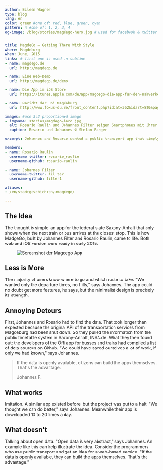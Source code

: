 ```yaml
---
author: Eileen Wagner
type: blog
lang: en
color: green #one of: red, blue, green, cyan
pattern: 4 #one of: 1, 2, 3, 4
og-image: /blog/stories/magdego-hero.jpg # used for facebook & twitter card


title: MagdeGo – Getting There With Style
where: Magdeburg
when: June, 2015
links: # first one is used in subline
- name: magdego.de
  url: http://magdego.de

- name: Eine Web-Demo
  url: http://magdego.de/demo

- name: Die App im iOS Store
  url: https://itunes.apple.com/de/app/magdego-die-app-fur-den-nahverkehr/id926337785

- name: Bericht der Uni Magdeburg
  url: http://www.fokus-du.de/front_content.php?idcat=362&idart=880&page=2&page_begin=0

images: #use 3:2 proportioned image
- imgname: stories/magdego-hero.jpg
  alt: Rosario Raulin und Johannes Filter zeigen Smartphones mit ihrer App vor einer Strassenbahn
  caption: Rosario und Johannes © Stefan Berger

excerpt: Johannes and Rosario wanted a public transport app that simply shows the next arrivals at the closest stop. Thus, MagdeGo was born, and this is their story.

members:
- name: Rosario Raulin
  username-twitter: rosario_raulin
  username-github: rosario-raulin

- name: Johannes Filter
  username-twitter: fil_ter
  username-github: filter1

aliases:
- /en/stadtgeschichten/3magdego/

---
```


## The Idea
The thought is simple: an app for the federal state Saxony-Anhalt that only shows when the next train or bus arrives at the closest stop. This is how MadgeGo, built by Johannes Filter and Rosario Raulin, came to life. Both web and iOS version were ready in early 2015.

<figure class="portrait right">
  <img src="/blog/stories/magdego-screenshot.png" alt="Screenshot der Magdego App" >
</figure>

## Less is More
The majority of users know where to go and which route to take. "We wanted only the departure times, no frills," says Johannes. The app could no doubt get more features, he says, but the minimalist design is precisely its strength.

## Annoying Detours
First, Johannes and Rosario had to find the data. That took longer than expected because the original API of the transportation services from Magdeburg had been shut down. So they pulled the information from the public timetable system in Saxony-Anhalt, INSA.de. What they then found out: the developers of the Öffi app for busses and trains had compiled a list of data sources on Github. "We could have saved ourselves a lot of work, if only we had known," says Johannes.

<blockquote>
  <p>If the data is openly available, citizens can build the apps themselves. That's the advantage.</p>
  <footer>Johannes F.</footer>
</blockquote>

## What works
Imitation. A similar app existed before, but the project was put to a halt. "We thought we can do better," says Johannes. Meanwhile their app is downloaded 10 to 20 times a day.

## What doesn't
Talking about open data. "Open data is very abstract," says Johannes. An example like this can help illustrate the idea. Consider the programmers who use public transport and get an idea for a web-based service. "If the data is openly available, they can build the apps themselves. That's the advantage."
